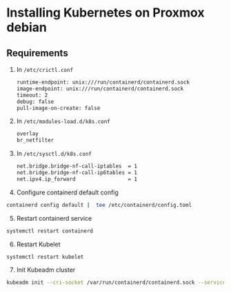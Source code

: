 # Installing Kubernetes on Proxmox debian

## Requirements


1. In `/etc/crictl.conf`

    ```txt
    runtime-endpoint: unix:///run/containerd/containerd.sock
    image-endpoint: unix:///run/containerd/containerd.sock
    timeout: 2
    debug: false
    pull-image-on-create: false
    ```

2. In `/etc/modules-load.d/k8s.conf`

    ```txt
    overlay
    br_netfilter
    ```

3. In `/etc/sysctl.d/k8s.conf`

    ```txt
    net.bridge.bridge-nf-call-iptables  = 1
    net.bridge.bridge-nf-call-ip6tables = 1
    net.ipv4.ip_forward                 = 1
    ```

4. Configure containerd default config

```bash
containerd config default |  tee /etc/containerd/config.toml
```

5. Restart containerd service

```bash
systemctl restart containerd
```

6. Restart Kubelet

```bash
systemctl restart kubelet
```

7. Init Kubeadm cluster

```bash
kubeadm init --cri-socket /var/run/containerd/containerd.sock --service-cidr 10.0.0.0/16 --pod-network-cidr 10.1.0.0/16
```
